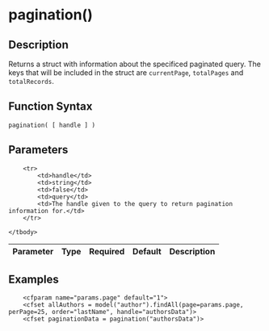 # pagination()

## Description
Returns a struct with information about the specificed paginated query. The keys that will be included in the struct are `currentPage`, `totalPages` and `totalRecords`.

## Function Syntax
	pagination( [ handle ] )


## Parameters
<table>
	<thead>
		<tr>
			<th>Parameter</th>
			<th>Type</th>
			<th>Required</th>
			<th>Default</th>
			<th>Description</th>
		</tr>
	</thead>
	<tbody>
		
		<tr>
			<td>handle</td>
			<td>string</td>
			<td>false</td>
			<td>query</td>
			<td>The handle given to the query to return pagination information for.</td>
		</tr>
		
	</tbody>
</table>


## Examples
	
		<cfparam name="params.page" default="1">
		<cfset allAuthors = model("author").findAll(page=params.page, perPage=25, order="lastName", handle="authorsData")>
		<cfset paginationData = pagination("authorsData")>
